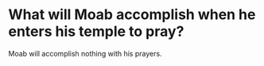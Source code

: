 # What will Moab accomplish when he enters his temple to pray?

Moab will accomplish nothing with his prayers.
